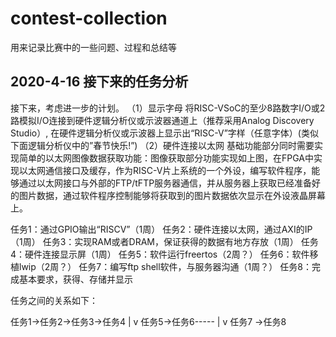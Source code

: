 # contest-collection
用来记录比赛中的一些问题、过程和总结等


## 2020-4-16 接下来的任务分析

接下来，考虑进一步的计划。
（1）显示字母
将RISC-VSoC的至少8路数字I/O或2路模拟I/O连接到硬件逻辑分析仪或示波器通道上（推荐采用Analog Discovery Studio）, 在硬件逻辑分析仪或示波器上显示出“RISC-V”字样（任意字体）(类似下面逻辑分析仪中的”春节快乐!”)
（2）硬件连接以太网
基础功能部分同时需要实现简单的以太网图像数据获取功能：图像获取部分功能实现如上图，在FPGA中实现以太网通信接口及缓存，作为RISC-V片上系统的一个外设，编写软件程序，能够通过以太网接口与外部的FTP/tFTP服务器通信，并从服务器上获取已经准备好的图片数据，通过软件程序控制能够将获取到的图片数据依次显示在外设液晶屏幕上。

任务1：通过GPIO输出“RISCV”（1周）
任务2：硬件连接以太网，通过AXI的IP （1周）
任务3：实现RAM或者DRAM，保证获得的数据有地方存放（1周）
任务4：硬件连接显示屏（1周）
任务5：软件运行freertos（2周？）
任务6：软件移植lwip（2周？）
任务7：编写ftp shell软件，与服务器沟通（1周？）
任务8：完成基本要求，获得、存储并显示

任务之间的关系如下：

任务1->任务2->任务3->任务4
         |
         v
任务5->任务6-----
                |
                v
       任务7 ->任务8
